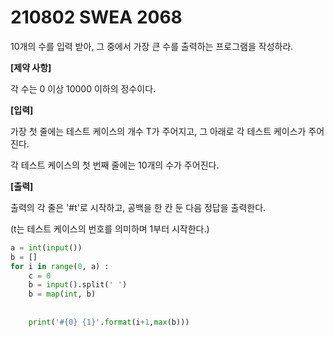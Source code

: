 # 210802 SWEA 2068

10개의 수를 입력 받아, 그 중에서 가장 큰 수를 출력하는 프로그램을 작성하라.


**[제약 사항]**

각 수는 0 이상 10000 이하의 정수이다.


**[입력]**

가장 첫 줄에는 테스트 케이스의 개수 T가 주어지고, 그 아래로 각 테스트 케이스가 주어진다.

각 테스트 케이스의 첫 번째 줄에는 10개의 수가 주어진다.


**[출력]**

출력의 각 줄은 '#t'로 시작하고, 공백을 한 칸 둔 다음 정답을 출력한다.

(t는 테스트 케이스의 번호를 의미하며 1부터 시작한다.)

```PYTHON
a = int(input())
b = []
for i in range(0, a) :
    c = 0
    b = input().split(' ')
    b = map(int, b)
    
        
    print('#{0} {1}'.format(i+1,max(b)))
```